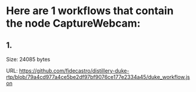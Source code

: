 # Here are 1 workflows that contain the node CaptureWebcam:

## 1. 

Size: 24085 bytes

URL: https://github.com/fidecastro/distillery-duke-rtp/blob/79a4cd977a4ce5be2df97bf9076ce177e2334a45/duke_workflow.json

